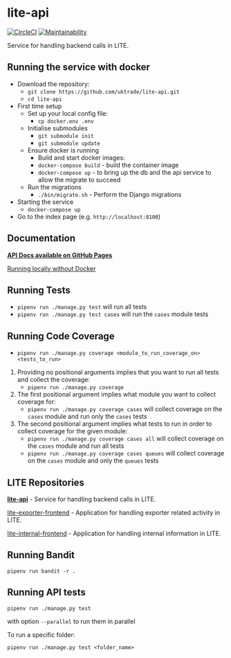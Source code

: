# lite-api

[![CircleCI](https://circleci.com/gh/uktrade/lite-api.svg?style=svg)](https://circleci.com/gh/uktrade/lite-api)
[![Maintainability](https://api.codeclimate.com/v1/badges/48bf94fd5e0e0abd617c/maintainability)](https://codeclimate.com/github/uktrade/lite-api/maintainability)

Service for handling backend calls in LITE.

## Running the service with docker

* Download the repository:
  * `git clone https://github.com/uktrade/lite-api.git`
  * `cd lite-api`
* First time setup
  * Set up your local config file:
    * `cp docker.env .env`
  * Initialise submodules
    * `git submodule init`
    * `git submodule update`
  * Ensure docker is running
    * Build and start docker images:
    * `docker-compose build` - build the container image
    * `docker-compose up`  - to bring up the db and the api service to allow the migrate to succeed
  * Run the migrations
    * `./bin/migrate.sh` - Perform the Django migrations
* Starting the service
    * `docker-compose up`
* Go to the index page (e.g. `http://localhost:8100`)

## Documentation

**[API Docs available on GitHub Pages](https://uktrade.github.io/lite-api/)**

[Running locally without Docker](docs/without_docker.md)

## Running Tests

- `pipenv run ./manage.py test` will run all tests
- `pipenv run ./manage.py test cases` will run the `cases` module tests

## Running Code Coverage

- `pipenv run ./manage.py coverage <module_to_run_coverage_on> <tests_to_run>`

1. Providing no positional arguments implies that you want to run all tests and collect the coverage:
    - `pipenv run ./manage.py coverage`
2. The first positional argument implies what module you want to collect coverage for:
    - `pipenv run ./manage.py coverage cases` will collect coverage on the `cases` module and run only the `cases` tests
3. The second positional argument implies what tests to run in order to collect coverage for the given module:
    - `pipenv run ./manage.py coverage cases all` will collect coverage on the `cases` module and run all tests
    - `pipenv run ./manage.py coverage cases queues` will collect coverage on the `cases` module and only the `queues` tests

## LITE Repositories

**[lite-api](https://github.com/uktrade/lite-api)** - Service for handling backend calls in LITE.

[lite-exporter-frontend](https://github.com/uktrade/lite-exporter-frontend) - Application for handling exporter related activity in LITE.

[lite-internal-frontend](https://github.com/uktrade/lite-internal-frontend) - Application for handling internal information in LITE.


## Running Bandit

`pipenv run bandit -r .`


## Running API tests

`pipenv run ./manage.py test`

with option `--parallel` to run them in parallel

To run a specific folder:

`pipenv run ./manage.py test <folder_name>`
